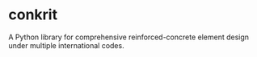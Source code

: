 # conkrit
A Python library for comprehensive reinforced-concrete element design under multiple international codes.
